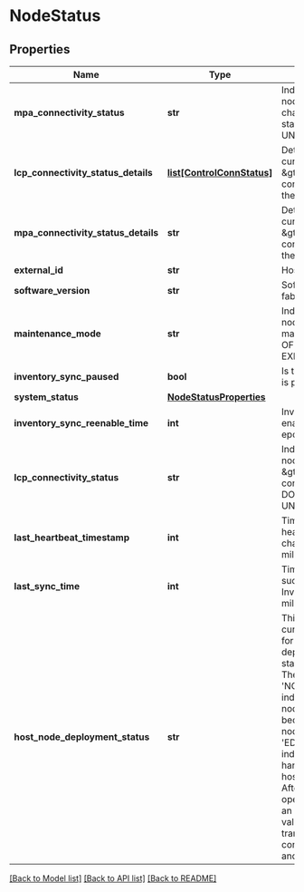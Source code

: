 # NodeStatus

## Properties
Name | Type | Description | Notes
------------ | ------------- | ------------- | -------------
**mpa_connectivity_status** | **str** | Indicates the fabric node&#x27;s MP&amp;lt;-&amp;gt;MPA channel connectivity status, UP, DOWN, UNKNOWN. | [optional] 
**lcp_connectivity_status_details** | [**list[ControlConnStatus]**](ControlConnStatus.md) | Details, if any, about the current LCP&amp;lt;-&amp;gt;CCP channel connectivity status of the fabric node. | [optional] 
**mpa_connectivity_status_details** | **str** | Details, if any, about the current MP&amp;lt;-&amp;gt;MPA channel connectivity status of the fabric node. | [optional] 
**external_id** | **str** | HostNode external id | [optional] 
**software_version** | **str** | Software version of the fabric node. | [optional] 
**maintenance_mode** | **str** | Indicates the fabric node&#x27;s status of maintenance mode, OFF, ENTERING, ON, EXITING. | [optional] 
**inventory_sync_paused** | **bool** | Is true if inventory sync is paused else false | [optional] 
**system_status** | [**NodeStatusProperties**](NodeStatusProperties.md) |  | [optional] 
**inventory_sync_reenable_time** | **int** | Inventory sync auto re-enable target time, in epoch milis | [optional] 
**lcp_connectivity_status** | **str** | Indicates the fabric node&#x27;s LCP&amp;lt;-&amp;gt;CCP channel connectivity status, UP, DOWN, DEGRADED, UNKNOWN. | [optional] [default to 'UNKNOWN']
**last_heartbeat_timestamp** | **int** | Timestamp of the last heartbeat status change, in epoch milliseconds. | [optional] 
**last_sync_time** | **int** | Timestamp of the last successful update of Inventory, in epoch milliseconds. | [optional] 
**host_node_deployment_status** | **str** | This enum specifies the current nsx install state for host node or current deployment and ready state for edge node. The ready status &#x27;NODE_READY&#x27; indicates whether edge node is ready to become a transport node. The status &#x27;EDGE_CONFIG_ERROR&#x27; indicates that edge hardware or underlying host is not supported. After all fabric level operations are done for an edge node, this value indicates transport node related configuration issues and state as relevant.  | [optional] 

[[Back to Model list]](../README.md#documentation-for-models) [[Back to API list]](../README.md#documentation-for-api-endpoints) [[Back to README]](../README.md)


